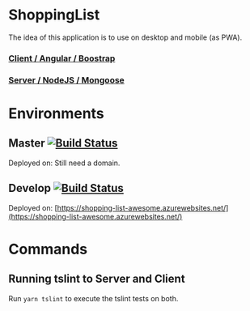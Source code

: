 # ShoppingList

The idea of this application is to use on desktop and mobile (as PWA).

### [Client / Angular / Boostrap](/client)

### [Server / NodeJS / Mongoose](/server)

# Environments

## Master [![Build Status](https://travis-ci.org/bsalesc/shopping_list.svg?branch=master)](https://travis-ci.org/bsalesc/shopping_list)

Deployed on: Still need a domain.

## Develop [![Build Status](https://travis-ci.org/bsalesc/shopping_list.svg?branch=develop)](https://travis-ci.org/bsalesc/shopping_list)

Deployed on: [https://shopping-list-awesome.azurewebsites.net/](https://shopping-list-awesome.azurewebsites.net/)

# Commands

## Running tslint to Server and Client

Run `yarn tslint` to execute the tslint tests on both.
